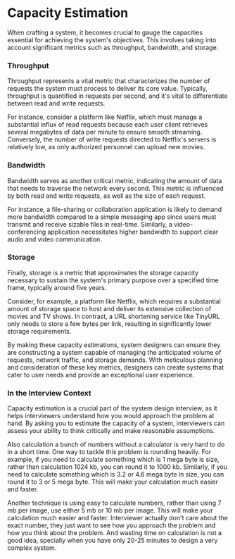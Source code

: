 # Capacity Estimation

When crafting a system, it becomes crucial to gauge the capacities essential for achieving the system's objectives. This involves taking into account significant metrics such as throughput, bandwidth, and storage.

### Throughput

Throughput represents a vital metric that characterizes the number of requests the system must process to deliver its core value. Typically, throughput is quantified in requests per second, and it's vital to differentiate between read and write requests.

For instance, consider a platform like Netflix, which must manage a substantial influx of read requests because each user client retrieves several megabytes of data per minute to ensure smooth streaming. Conversely, the number of write requests directed to Netflix's servers is relatively low, as only authorized personnel can upload new movies.

### Bandwidth

Bandwidth serves as another critical metric, indicating the amount of data that needs to traverse the network every second. This metric is influenced by both read and write requests, as well as the size of each request.

For instance, a file-sharing or collaboration application is likely to demand more bandwidth compared to a simple messaging app since users must transmit and receive sizable files in real-time. Similarly, a video-conferencing application necessitates higher bandwidth to support clear audio and video communication.

### Storage

Finally, storage is a metric that approximates the storage capacity necessary to sustain the system's primary purpose over a specified time frame, typically around five years.

Consider, for example, a platform like Netflix, which requires a substantial amount of storage space to host and deliver its extensive collection of movies and TV shows. In contrast, a URL shortening service like TinyURL only needs to store a few bytes per link, resulting in significantly lower storage requirements.

By making these capacity estimations, system designers can ensure they are constructing a system capable of managing the anticipated volume of requests, network traffic, and storage demands. With meticulous planning and consideration of these key metrics, designers can create systems that cater to user needs and provide an exceptional user experience.

### In the Interview Context

Capacity estimation is a crucial part of the system design interview, as it helps interviewers understand how you would approach the problem at hand. By asking you to estimate the capacity of a system, interviewers can assess your ability to think critically and make reasonable assumptions.

Also calculation a bunch of numbers without a calculator is very hard to do in a short time. One way to tackle this problem is rounding heavily. For example, if you need to calculate something which is 1 mega byte is size, rather than calculation 1024 kb, you can round it to 1000 kb. Similarly, if you need to calculate something which is 3.2 or 4.6 mega byte in size, you can round it to 3 or 5 mega byte. This will make your calculation much easier and faster.

Another technique is using easy to calculate numbers, rather than using 7 mb per image, use either 5 mb or 10 mb per image. This will make your calculation much easier and faster. Interviewer actually don't care about the exact number, they just want to see how you approach the problem and how you think about the problem. And wasting time on calculation is not a good idea, specially when you have only 20-25 minutes to design a very complex system.